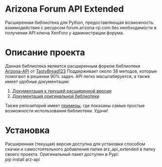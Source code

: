 # Arizona Forum API Extended
Расширенная библиотека для Python, предоставляющая возможность взаимодействия с ресурсом forum.arizona-rp.com без необходимости в получении API ключа XenForo у администрации форума.

# Описание проекта
Данная библиотека является расширенным форком библиотеки [Arizona-API](https://github.com/TastyBread123/Arizona-API) от [TastyBread123](https://www.blast.hk/members/455219/)
Поддерживает около 38 методов, которые помогают в решении 90% задач. API легко масштабируется, а также имеет удобные документации:
1. [Документация к текущей расширенной версии](https://github.com/fakelag28/Arizona-Forum-API-Extended/wiki/Основная-документация)
2. [Документация оригинальной библиотеки](https://tastybread123.github.io/Arizona-API/arz_api.html)

Также репозиторий имеет [примеры](https://github.com/fakelag28/Arizona-Forum-API-Extended/tree/main/examples), где показаны самые простые возможности использования библиотеки.
Удачи!

# Установка
Расширенная (текущая) версия доступна для установки способом скачки и самостоятельного добавления папки arz_api_extended в папку своего проекта.
Оригинальный пакет доступен в Pypi:  
pip install arz-api